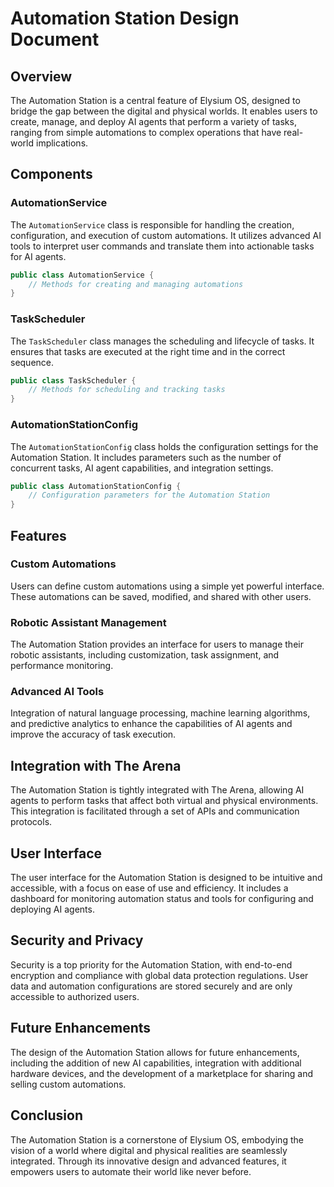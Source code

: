 # Automation Station Design Document

## Overview
The Automation Station is a central feature of Elysium OS, designed to bridge the gap between the digital and physical worlds. It enables users to create, manage, and deploy AI agents that perform a variety of tasks, ranging from simple automations to complex operations that have real-world implications.

## Components

### AutomationService
The `AutomationService` class is responsible for handling the creation, configuration, and execution of custom automations. It utilizes advanced AI tools to interpret user commands and translate them into actionable tasks for AI agents.

```java
public class AutomationService {
    // Methods for creating and managing automations
}
```

### TaskScheduler
The `TaskScheduler` class manages the scheduling and lifecycle of tasks. It ensures that tasks are executed at the right time and in the correct sequence.

```java
public class TaskScheduler {
    // Methods for scheduling and tracking tasks
}
```

### AutomationStationConfig
The `AutomationStationConfig` class holds the configuration settings for the Automation Station. It includes parameters such as the number of concurrent tasks, AI agent capabilities, and integration settings.

```java
public class AutomationStationConfig {
    // Configuration parameters for the Automation Station
}
```

## Features

### Custom Automations
Users can define custom automations using a simple yet powerful interface. These automations can be saved, modified, and shared with other users.

### Robotic Assistant Management
The Automation Station provides an interface for users to manage their robotic assistants, including customization, task assignment, and performance monitoring.

### Advanced AI Tools
Integration of natural language processing, machine learning algorithms, and predictive analytics to enhance the capabilities of AI agents and improve the accuracy of task execution.

## Integration with The Arena
The Automation Station is tightly integrated with The Arena, allowing AI agents to perform tasks that affect both virtual and physical environments. This integration is facilitated through a set of APIs and communication protocols.

## User Interface
The user interface for the Automation Station is designed to be intuitive and accessible, with a focus on ease of use and efficiency. It includes a dashboard for monitoring automation status and tools for configuring and deploying AI agents.

## Security and Privacy
Security is a top priority for the Automation Station, with end-to-end encryption and compliance with global data protection regulations. User data and automation configurations are stored securely and are only accessible to authorized users.

## Future Enhancements
The design of the Automation Station allows for future enhancements, including the addition of new AI capabilities, integration with additional hardware devices, and the development of a marketplace for sharing and selling custom automations.

## Conclusion
The Automation Station is a cornerstone of Elysium OS, embodying the vision of a world where digital and physical realities are seamlessly integrated. Through its innovative design and advanced features, it empowers users to automate their world like never before.